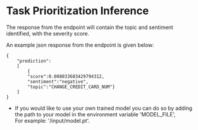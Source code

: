 # Task Prioritization Inference
The response from the endpoint will contain the topic and sentiment identified, with the severity score.

An example json response from the endpoint is given below:
```
{
    "prediction":
    [
        {
        "score":0.008033603429794312,
        "sentiment":"negative",
        "topic":"CHANGE_CREDIT_CARD_NUM"}
    ]
}
```

- If you would like to use your own trained model you can do so by adding the path to your model in the environment variable 'MODEL_FILE',  
For example: '/input/model.pt'. 